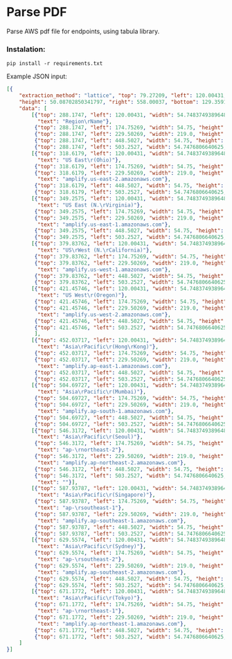 # Parse PDF

Parse AWS pdf file for endpoints, using tabula library.

### Instalation:
```pip install -r requirements.txt```


Example JSON input:

```json
[{
    "extraction_method": "lattice", "top": 79.27209, "left": 120.00431, "width": 437.9960632324219,
    "height": 50.08702850341797, "right": 558.00037, "bottom": 129.35912,
    "data": [
        [{"top": 288.1747, "left": 120.00431, "width": 54.748374938964844, "height": 30.44317626953125,
          "text": "Region\rName"},
         {"top": 288.1747, "left": 174.75269, "width": 54.75, "height": 30.44317626953125, "text": "Region"},
         {"top": 288.1747, "left": 229.50269, "width": 219.0, "height": 30.44317626953125, "text": "Endpoint"},
         {"top": 288.1747, "left": 448.5027, "width": 54.75, "height": 30.44317626953125, "text": "Protocol"},
         {"top": 288.1747, "left": 503.2527, "width": 54.7476806640625, "height": 30.44317626953125, "text": ""}],
        [{"top": 318.6179, "left": 120.00431, "width": 54.748374938964844, "height": 30.639617919921875,
          "text": "US East\r(Ohio)"},
         {"top": 318.6179, "left": 174.75269, "width": 54.75, "height": 30.639617919921875, "text": "us-east-2"},
         {"top": 318.6179, "left": 229.50269, "width": 219.0, "height": 30.639617919921875,
          "text": "amplify.us-east-2.amazonaws.com"},
         {"top": 318.6179, "left": 448.5027, "width": 54.75, "height": 30.639617919921875, "text": "HTTPS"},
         {"top": 318.6179, "left": 503.2527, "width": 54.7476806640625, "height": 30.639617919921875, "text": ""}],
        [{"top": 349.2575, "left": 120.00431, "width": 54.748374938964844, "height": 30.580108642578125,
          "text": "US East (N.\rVirginia)"},
         {"top": 349.2575, "left": 174.75269, "width": 54.75, "height": 30.580108642578125, "text": "us-east-1"},
         {"top": 349.2575, "left": 229.50269, "width": 219.0, "height": 30.580108642578125,
          "text": "amplify.us-east-1.amazonaws.com"},
         {"top": 349.2575, "left": 448.5027, "width": 54.75, "height": 30.580108642578125, "text": "HTTPS"},
         {"top": 349.2575, "left": 503.2527, "width": 54.7476806640625, "height": 30.580108642578125, "text": ""}],
        [{"top": 379.83762, "left": 120.00431, "width": 54.748374938964844, "height": 41.619842529296875,
          "text": "US\rWest (N.\rCalifornia)"},
         {"top": 379.83762, "left": 174.75269, "width": 54.75, "height": 41.619842529296875, "text": "us-west-1"},
         {"top": 379.83762, "left": 229.50269, "width": 219.0, "height": 41.619842529296875,
          "text": "amplify.us-west-1.amazonaws.com"},
         {"top": 379.83762, "left": 448.5027, "width": 54.75, "height": 41.619842529296875, "text": "HTTPS"},
         {"top": 379.83762, "left": 503.2527, "width": 54.7476806640625, "height": 41.619842529296875, "text": ""}],
        [{"top": 421.45746, "left": 120.00431, "width": 54.748374938964844, "height": 30.5797119140625,
          "text": "US West\r(Oregon)"},
         {"top": 421.45746, "left": 174.75269, "width": 54.75, "height": 30.5797119140625, "text": "us-west-2"},
         {"top": 421.45746, "left": 229.50269, "width": 219.0, "height": 30.5797119140625,
          "text": "amplify.us-west-2.amazonaws.com"},
         {"top": 421.45746, "left": 448.5027, "width": 54.75, "height": 30.5797119140625, "text": "HTTPS"},
         {"top": 421.45746, "left": 503.2527, "width": 54.7476806640625, "height": 30.5797119140625, "text": ""}
         ],
        [{"top": 452.03717, "left": 120.00431, "width": 54.748374938964844, "height": 52.66009521484375,
          "text": "Asia\rPacific\r(Hong\rKong)"},
         {"top": 452.03717, "left": 174.75269, "width": 54.75, "height": 52.66009521484375, "text": "ap-east-1"},
         {"top": 452.03717, "left": 229.50269, "width": 219.0, "height": 52.66009521484375,
          "text": "amplify.ap-east-1.amazonaws.com"},
         {"top": 452.03717, "left": 448.5027, "width": 54.75, "height": 52.66009521484375, "text": "HTTPS"},
         {"top": 452.03717, "left": 503.2527, "width": 54.7476806640625, "height": 52.66009521484375, "text": ""}],
        [{"top": 504.69727, "left": 120.00431, "width": 54.748374938964844, "height": 41.61993408203125,
          "text": "Asia\rPacific\r(Mumbai)"},
         {"top": 504.69727, "left": 174.75269, "width": 54.75, "height": 41.61993408203125, "text": "ap-\rsouth-1"},
         {"top": 504.69727, "left": 229.50269, "width": 219.0, "height": 41.61993408203125,
          "text": "amplify.ap-south-1.amazonaws.com"},
         {"top": 504.69727, "left": 448.5027, "width": 54.75, "height": 41.61993408203125, "text": "HTTPS"},
         {"top": 504.69727, "left": 503.2527, "width": 54.7476806640625, "height": 41.61993408203125, "text": ""}],
        [{"top": 546.3172, "left": 120.00431, "width": 54.748374938964844, "height": 41.62066650390625,
          "text": "Asia\rPacific\r(Seoul)"},
         {"top": 546.3172, "left": 174.75269, "width": 54.75, "height": 41.62066650390625,
          "text": "ap-\rnortheast-2"},
         {"top": 546.3172, "left": 229.50269, "width": 219.0, "height": 41.62066650390625,
          "text": "amplify.ap-northeast-2.amazonaws.com"},
         {"top": 546.3172, "left": 448.5027, "width": 54.75, "height": 41.62066650390625, "text": "HTTPS"},
         {"top": 546.3172, "left": 503.2527, "width": 54.7476806640625, "height": 41.62066650390625,
          "text": ""}],
        [{"top": 587.93787, "left": 120.00431, "width": 54.748374938964844, "height": 41.6195068359375,
          "text": "Asia\rPacific\r(Singapore)"},
         {"top": 587.93787, "left": 174.75269, "width": 54.75, "height": 41.6195068359375,
          "text": "ap-\rsoutheast-1"},
         {"top": 587.93787, "left": 229.50269, "width": 219.0, "height": 41.6195068359375,
          "text": "amplify.ap-southeast-1.amazonaws.com"},
         {"top": 587.93787, "left": 448.5027, "width": 54.75, "height": 41.6195068359375, "text": "HTTPS"},
         {"top": 587.93787, "left": 503.2527, "width": 54.7476806640625, "height": 41.6195068359375, "text": ""}],
        [{"top": 629.5574, "left": 120.00431, "width": 54.748374938964844, "height": 41.61981201171875,
          "text": "Asia\rPacific\r(Sydney)"},
         {"top": 629.5574, "left": 174.75269, "width": 54.75, "height": 41.61981201171875,
          "text": "ap-\rsoutheast-2"},
         {"top": 629.5574, "left": 229.50269, "width": 219.0, "height": 41.61981201171875,
          "text": "amplify.ap-southeast-2.amazonaws.com"},
         {"top": 629.5574, "left": 448.5027, "width": 54.75, "height": 41.61981201171875, "text": "HTTPS"},
         {"top": 629.5574, "left": 503.2527, "width": 54.7476806640625, "height": 41.61981201171875, "text": ""}],
        [{"top": 671.1772, "left": 120.00431, "width": 54.748374938964844, "height": 41.6510009765625,
          "text": "Asia\rPacific\r(Tokyo)"},
         {"top": 671.1772, "left": 174.75269, "width": 54.75, "height": 41.6510009765625,
          "text": "ap-\rnortheast-1"},
         {"top": 671.1772, "left": 229.50269, "width": 219.0, "height": 41.6510009765625,
          "text": "amplify.ap-northeast-1.amazonaws.com"},
         {"top": 671.1772, "left": 448.5027, "width": 54.75, "height": 41.6510009765625, "text": "HTTPS"},
         {"top": 671.1772, "left": 503.2527, "width": 54.7476806640625, "height": 41.6510009765625, "text": ""}]
    ]
}]

```
